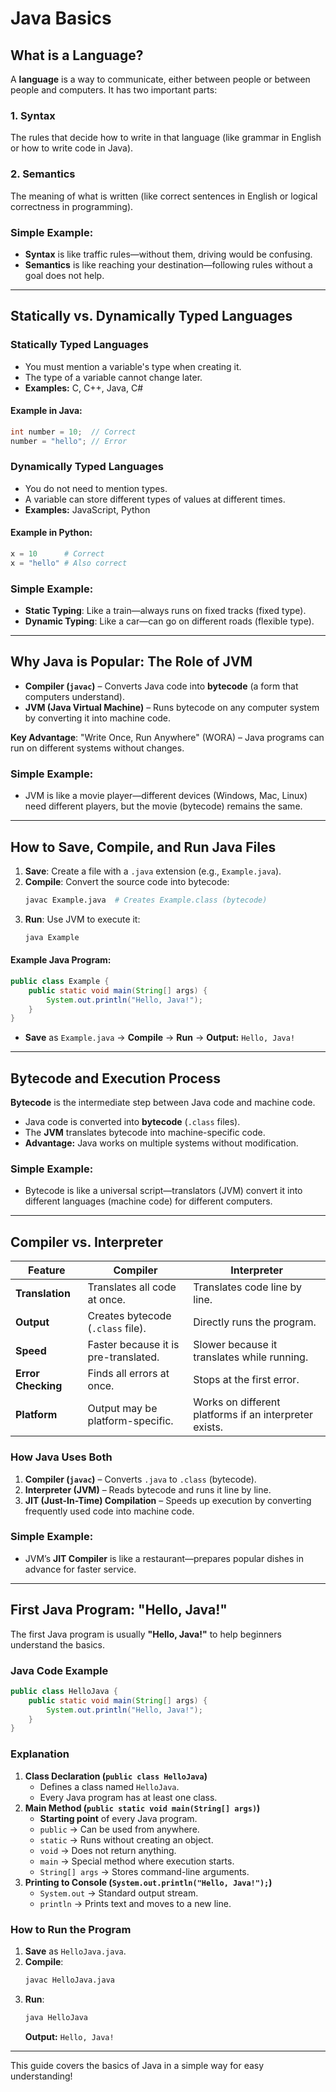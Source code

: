# Java Basics

## What is a Language?
A **language** is a way to communicate, either between people or between people and computers. It has two important parts:

### **1. Syntax**  
The rules that decide how to write in that language (like grammar in English or how to write code in Java).

### **2. Semantics**  
The meaning of what is written (like correct sentences in English or logical correctness in programming).

### **Simple Example:**
- **Syntax** is like traffic rules—without them, driving would be confusing.
- **Semantics** is like reaching your destination—following rules without a goal does not help.

---

## Statically vs. Dynamically Typed Languages  

### **Statically Typed Languages**  
- You must mention a variable's type when creating it.
- The type of a variable cannot change later.
- **Examples:** C, C++, Java, C#

#### **Example in Java:**
```java
int number = 10;  // Correct  
number = "hello"; // Error  
```

### **Dynamically Typed Languages**  
- You do not need to mention types.
- A variable can store different types of values at different times.
- **Examples:** JavaScript, Python

#### **Example in Python:**
```python
x = 10      # Correct  
x = "hello" # Also correct  
```

### **Simple Example:**
- **Static Typing**: Like a train—always runs on fixed tracks (fixed type).
- **Dynamic Typing**: Like a car—can go on different roads (flexible type).

---

## Why Java is Popular: The Role of JVM  
- **Compiler (`javac`)** – Converts Java code into **bytecode** (a form that computers understand).
- **JVM (Java Virtual Machine)** – Runs bytecode on any computer system by converting it into machine code.

**Key Advantage**: "Write Once, Run Anywhere" (WORA) – Java programs can run on different systems without changes.

### **Simple Example:**
- JVM is like a movie player—different devices (Windows, Mac, Linux) need different players, but the movie (bytecode) remains the same.

---

## How to Save, Compile, and Run Java Files  
1. **Save**: Create a file with a `.java` extension (e.g., `Example.java`).
2. **Compile**: Convert the source code into bytecode:
   ```bash
   javac Example.java  # Creates Example.class (bytecode)  
   ```  
3. **Run**: Use JVM to execute it:
   ```bash
   java Example  
   ```  

#### **Example Java Program:**
```java
public class Example {  
    public static void main(String[] args) {  
        System.out.println("Hello, Java!");  
    }  
}  
```
- **Save** as `Example.java` → **Compile** → **Run** → **Output:** `Hello, Java!`

---  

## Bytecode and Execution Process  
**Bytecode** is the intermediate step between Java code and machine code.  
- Java code is converted into **bytecode** (`.class` files).
- The **JVM** translates bytecode into machine-specific code.
- **Advantage:** Java works on multiple systems without modification.

### **Simple Example:**
- Bytecode is like a universal script—translators (JVM) convert it into different languages (machine code) for different computers.

---  

## Compiler vs. Interpreter  

| **Feature** | **Compiler** | **Interpreter** |  
|------------|-------------|---------------|  
| **Translation** | Translates all code at once. | Translates code line by line. |  
| **Output** | Creates bytecode (`.class` file). | Directly runs the program. |  
| **Speed** | Faster because it is pre-translated. | Slower because it translates while running. |  
| **Error Checking** | Finds all errors at once. | Stops at the first error. |  
| **Platform** | Output may be platform-specific. | Works on different platforms if an interpreter exists. |

### **How Java Uses Both**  
1. **Compiler (`javac`)** – Converts `.java` to `.class` (bytecode).
2. **Interpreter (JVM)** – Reads bytecode and runs it line by line.
3. **JIT (Just-In-Time) Compilation** – Speeds up execution by converting frequently used code into machine code.

### **Simple Example:**
- JVM’s **JIT Compiler** is like a restaurant—prepares popular dishes in advance for faster service.

---  

## First Java Program: "Hello, Java!"  
The first Java program is usually **"Hello, Java!"** to help beginners understand the basics.

### **Java Code Example**
```java
public class HelloJava {
    public static void main(String[] args) {
        System.out.println("Hello, Java!");
    }
}
```

### **Explanation**
1. **Class Declaration (`public class HelloJava`)**  
   - Defines a class named `HelloJava`.
   - Every Java program has at least one class.
2. **Main Method (`public static void main(String[] args)`)**  
   - **Starting point** of every Java program.
   - `public` → Can be used from anywhere.
   - `static` → Runs without creating an object.
   - `void` → Does not return anything.
   - `main` → Special method where execution starts.
   - `String[] args` → Stores command-line arguments.
3. **Printing to Console (`System.out.println("Hello, Java!");`)**  
   - `System.out` → Standard output stream.
   - `println` → Prints text and moves to a new line.

### **How to Run the Program**
1. **Save** as `HelloJava.java`.
2. **Compile**:
   ```bash
   javac HelloJava.java
   ```
3. **Run**:
   ```bash
   java HelloJava
   ```
   **Output:** `Hello, Java!`

---

This guide covers the basics of Java in a simple way for easy understanding!

